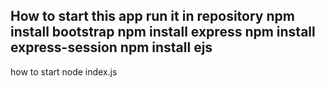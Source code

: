 How to start this app
run it in repository
npm install bootstrap
npm install express
npm install express-session
npm install ejs
---------------------------
how to start
node index.js
